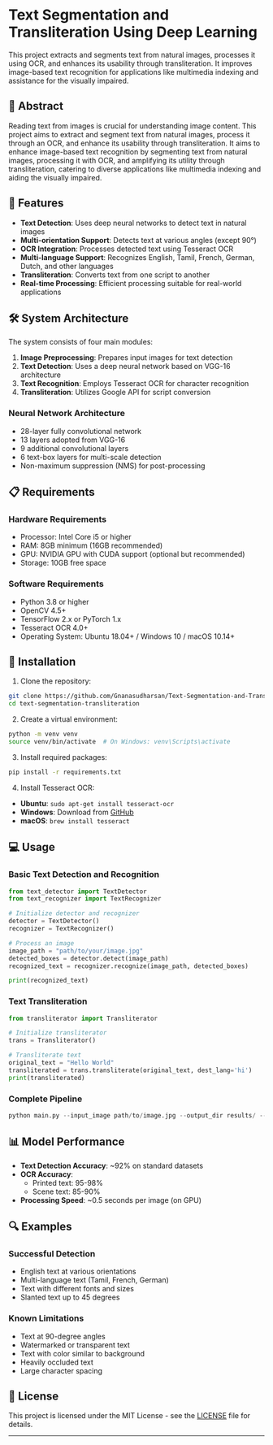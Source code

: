 # Text Segmentation and Transliteration Using Deep Learning

This project extracts and segments text from natural images, processes it using OCR, and enhances its usability through transliteration. It improves image-based text recognition for applications like multimedia indexing and assistance for the visually impaired.


## 🎯 Abstract

Reading text from images is crucial for understanding image content. This project aims to extract and segment text from natural images, process it through an OCR, and enhance its usability through transliteration. It aims to enhance image-based text recognition by segmenting text from natural images, processing it with OCR, and amplifying its utility through transliteration, catering to diverse applications like multimedia indexing and aiding the visually impaired.

## 🚀 Features

- **Text Detection**: Uses deep neural networks to detect text in natural images
- **Multi-orientation Support**: Detects text at various angles (except 90°)
- **OCR Integration**: Processes detected text using Tesseract OCR
- **Multi-language Support**: Recognizes English, Tamil, French, German, Dutch, and other languages
- **Transliteration**: Converts text from one script to another
- **Real-time Processing**: Efficient processing suitable for real-world applications

## 🛠️ System Architecture

The system consists of four main modules:

1. **Image Preprocessing**: Prepares input images for text detection
2. **Text Detection**: Uses a deep neural network based on VGG-16 architecture
3. **Text Recognition**: Employs Tesseract OCR for character recognition
4. **Transliteration**: Utilizes Google API for script conversion

### Neural Network Architecture

- 28-layer fully convolutional network
- 13 layers adopted from VGG-16
- 9 additional convolutional layers
- 6 text-box layers for multi-scale detection
- Non-maximum suppression (NMS) for post-processing

## 📋 Requirements

### Hardware Requirements
- Processor: Intel Core i5 or higher
- RAM: 8GB minimum (16GB recommended)
- GPU: NVIDIA GPU with CUDA support (optional but recommended)
- Storage: 10GB free space

### Software Requirements
- Python 3.8 or higher
- OpenCV 4.5+
- TensorFlow 2.x or PyTorch 1.x
- Tesseract OCR 4.0+
- Operating System: Ubuntu 18.04+ / Windows 10 / macOS 10.14+

## 🔧 Installation

1. Clone the repository:
```bash
git clone https://github.com/Gnanasudharsan/Text-Segmentation-and-Transliteration-Using-Deep-Learning.git
cd text-segmentation-transliteration
```

2. Create a virtual environment:
```bash
python -m venv venv
source venv/bin/activate  # On Windows: venv\Scripts\activate
```

3. Install required packages:
```bash
pip install -r requirements.txt
```

4. Install Tesseract OCR:
- **Ubuntu**: `sudo apt-get install tesseract-ocr`
- **Windows**: Download from [GitHub](https://github.com/UB-Mannheim/tesseract/wiki)
- **macOS**: `brew install tesseract`

## 💻 Usage

### Basic Text Detection and Recognition

```python
from text_detector import TextDetector
from text_recognizer import TextRecognizer

# Initialize detector and recognizer
detector = TextDetector()
recognizer = TextRecognizer()

# Process an image
image_path = "path/to/your/image.jpg"
detected_boxes = detector.detect(image_path)
recognized_text = recognizer.recognize(image_path, detected_boxes)

print(recognized_text)
```

### Text Transliteration

```python
from transliterator import Transliterator

# Initialize transliterator
trans = Transliterator()

# Transliterate text
original_text = "Hello World"
transliterated = trans.transliterate(original_text, dest_lang='hi')
print(transliterated)
```

### Complete Pipeline

```python
python main.py --input_image path/to/image.jpg --output_dir results/ --lang en --transliterate hi
```

## 📊 Model Performance

- **Text Detection Accuracy**: ~92% on standard datasets
- **OCR Accuracy**: 
  - Printed text: 95-98%
  - Scene text: 85-90%
- **Processing Speed**: ~0.5 seconds per image (on GPU)

## 🔍 Examples

### Successful Detection
- English text at various orientations
- Multi-language text (Tamil, French, German)
- Text with different fonts and sizes
- Slanted text up to 45 degrees

### Known Limitations
- Text at 90-degree angles
- Watermarked or transparent text
- Text with color similar to background
- Heavily occluded text
- Large character spacing

## 📄 License

This project is licensed under the MIT License - see the [LICENSE](LICENSE) file for details.

---
